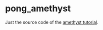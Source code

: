 # pong_amethyst
Just the source code of the [amethyst tutorial](https://book.amethyst.rs/book/stable/pong-tutorial).

